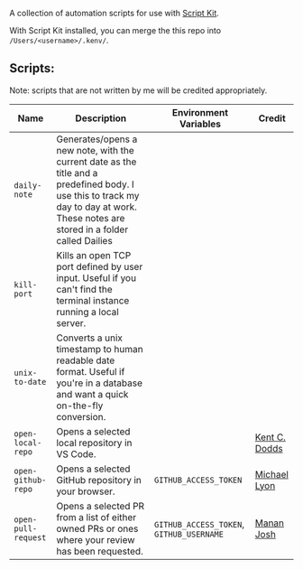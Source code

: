 A collection of automation scripts for use with [Script Kit](https://www.scriptkit.com/).

With Script Kit installed, you can merge the this repo into `/Users/<username>/.kenv/`.

## Scripts:

Note: scripts that are not written by me will be credited appropriately.

| Name | Description | Environment Variables | Credit |
|---------------------|-------------------------------------------------------------------------------------------------------------------------------------------------------------------------------------|------------------------------------------|-------------------------------------------------|
| `daily-note`         | Generates/opens a new note, with the current date as the title and a predefined body. I use this to track my day to day at work. These notes are stored in a folder called Dailies                                                                |                                          |                                                 |
| `kill-port`         | Kills an open TCP port defined by user input. Useful if you can't find the terminal instance running a local server.                                                                |                                          |                                                 |
| `unix-to-date`      | Converts a unix timestamp to human readable date format. Useful if you're in a database and want a quick on-the-fly conversion.                                                     |                                          |                                                 |
| `open-local-repo`   | Opens a selected local repository in VS Code.                                                                                                                                       |                                          | [Kent C. Dodds](https://twitter.com/kentcdodds) |
| `open-github-repo`  | Opens a selected GitHub repository in your browser.                                                                                                                                 | `GITHUB_ACCESS_TOKEN`                    | [Michael Lyon](https://twitter.com/__mlyon)     |
| `open-pull-request` | Opens a selected PR from a list of either owned PRs or ones where your review has been requested.                                                                                   | `GITHUB_ACCESS_TOKEN`, `GITHUB_USERNAME` | [Manan Josh](https://twitter.com/manan__joshi)  |
